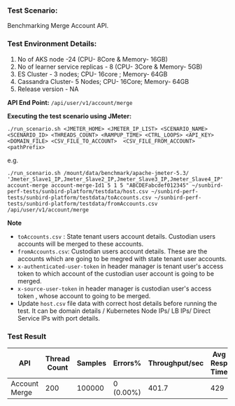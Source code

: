 ### Test Scenario:

Benchmarking Merge Account API.


### Test Environment Details:
1. No of AKS node -24 (CPU- 8Core & Memory- 16GB)
2. No of learner service replicas - 8 (CPU- 3Core & Memory- 5GB)
3. ES Cluster - 3 nodes; CPU- 16core ; Memory- 64GB
4. Cassandra Cluster- 5 Nodes; CPU- 16Core; Memory- 64GB
5. Release version - NA


**API End Point:** 
`/api/user/v1/account/merge`


**Executing the test scenario using JMeter:**

```./run_scenario.sh <JMETER_HOME> <JMETER_IP_LIST> <SCENARIO_NAME> <SCENARIO_ID> <THREADS_COUNT> <RAMPUP_TIME> <CTRL_LOOPS> <API_KEY> <DOMAIN_FILE> <CSV_FILE_TO_ACCOUNT>  <CSV_FILE_FROM_ACCOUNT> <pathPrefix>```

e.g.

```./run_scenario.sh /mount/data/benchmark/apache-jmeter-5.3/ 'Jmeter_Slave1_IP,Jmeter_Slave2_IP,Jmeter_Slave3_IP,Jmeter_Slave4_IP' account-merge account-merge-Id1 5 1 5 "ABCDEFabcdef012345" ~/sunbird-perf-tests/sunbird-platform/testdata/host.csv ~/sunbird-perf-tests/sunbird-platform/testdata/toAccounts.csv ~/sunbird-perf-tests/sunbird-platform/testdata/fromAccounts.csv /api/user/v1/account/merge```


**Note**
- `toAccounts.csv` : State tenant users account details. Custodian users accounts will be merged to these accounts.
- `fromAccounts.csv`: Custodian users account details. These are the accounts which are going to be megred with state tenant user accounts.
- `x-authenticated-user-token` in header manager is tenant user's access token to which account of the custodian user account is going to be merged.
- `x-source-user-token` in header manager is custodian user's access token , whose account to going to be merged.
- Update `host.csv` file data with correct host details before running the test. It can be domain details / Kubernetes Node IPs/ LB IPs/ Direct Service IPs with port details.



### Test Result

| API           | Thread Count  | Samples  | Errors%   | Throughput/sec  | Avg Resp Time |   95th pct  |  99th pct   |
| ------------- | ------------- | -------- | --------- | --------------- |---------------|-------------|-------------|
| Account Merge | 200           | 100000   | 0 (0.00%) | 401.7           | 429           |    1040     |   1686.94   |
